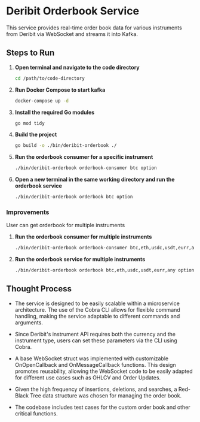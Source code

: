 # Deribit Orderbook Service

This service provides real-time order book data for various instruments from Deribit via WebSocket and streams it into Kafka.

## Steps to Run

1. **Open terminal and navigate to the code directory**
   ```bash
   cd /path/to/code-directory
   ```
2. **Run Docker Compose to start kafka**
   ```bash
   docker-compose up -d
   ```
3. **Install the required Go modules**
   ```bash
   go mod tidy
   ```
4. **Build the project**
   ```bash
   go build -o ./bin/deribit-orderbook ./
   ```
5. **Run the orderbook consumer for a specific instrument**
   ```bash
   ./bin/deribit-orderbook orderbook-consumer btc option

   ```
4. **Open a new terminal in the same working directory and run the orderbook service**
   ```bash
   ./bin/deribit-orderbook orderbook btc option
   ```

### Improvements
User can get orderbook for multiple instruments

1. **Run the orderbook consumer for multiple instruments**
   ```bash
   ./bin/deribit-orderbook orderbook-consumer btc,eth,usdc,usdt,eurr,any option,spot,future,future_combo,option_combo
   ```
2. **Run the orderbook service for multiple instruments**
   ```bash
   ./bin/deribit-orderbook orderbook btc,eth,usdc,usdt,eurr,any option,spot,future,future_combo,option_combo
   ```

## Thought Process
- The service is designed to be easily scalable within a microservice architecture. The use of the Cobra CLI allows for flexible command handling, making the service adaptable to different commands and arguments.

- Since Deribit's instrument API requires both the currency and the instrument type, users can set these parameters via the CLI using Cobra.

- A base WebSocket struct was implemented with customizable OnOpenCallback and OnMessageCallback functions. This design promotes reusability, allowing the WebSocket code to be easily adapted for different use cases such as OHLCV and Order Updates.

- Given the high frequency of insertions, deletions, and searches, a Red-Black Tree data structure was chosen for managing the order book.

- The codebase includes test cases for the custom order book and other critical functions.
